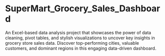 # SuperMart_Grocery_Sales_Dashboard
An Excel-based data analysis project that showcases the power of data cleaning, pivot tables, and stylish visualizations to uncover key insights in grocery store sales data. Discover top-performing cities, valuable customers, and dominant regions in this engaging data-driven dashboard.

